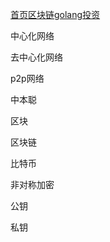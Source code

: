 [首页](https://summer2009.github.io/BlockChain2018/)[区块链](https://summer2009.github.io/BlockChain2018/)[golang](https://summer2009.github.io/BlockChain2018/)[投资](https://summer2009.github.io/BlockChain2018/)

中心化网络

去中心化网络

p2p网络

中本聪

区块

区块链

比特币

非对称加密

公钥

私钥

